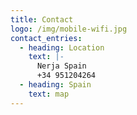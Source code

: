 ```yaml
---
title: Contact
logo: /img/mobile-wifi.jpg
contact_entries:
  - heading: Location
    text: |-
      Nerja Spain
      +34 951204264
  - heading: Spain
    text: map
---
```

<script charset="utf-8" type="text/javascript" 

contact
